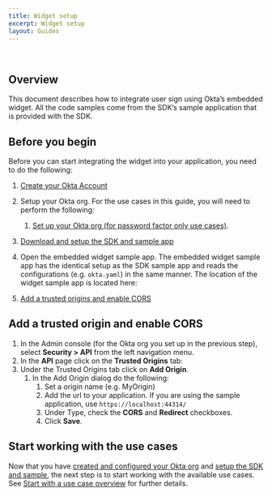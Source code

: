 ```yaml
---
title: Widget setup
excerpt: Widget setup
layout: Guides
---
```


<div class="oie-embedded-sdk">

<ApiLifecycle access="ie" /><br>

<StackSelector class="cleaner-selector"/>

## Overview

This document describes how to integrate user sign using Okta’s embedded widget.
All the code samples come from the SDK’s sample application that is provided with the SDK.

## Before you begin

Before you can start integrating the widget into your application,
you need to do the following:

1. [Create your Okta Account](/docs/guides/oie-embedded-sdk-setup/oie-embedded-sdk-org-setup/#create-your-okta-account)
1. Setup your Okta org. For the use cases in this guide,
   you will need to perform the following:

   1. [Set up your Okta org (for password factor only use cases)](/docs/guides/oie-embedded-sdk-setup/aspnet/oie-embedded-sdk-org-setup/#set-up-your-okta-org-for-password-factor-only-use-cases).
1. [Download and setup the SDK and sample app](/docs/guides/oie-embedded-sdk-setup/aspnet/oie-embedded-sdk-sample-app-setup/)
1. Open the embedded widget sample app. The embedded widget sample app
   has the identical setup as the SDK sample app and reads the configurations
   (e.g. `okta.yaml`) in the same manner. The location of the widget sample app is located here:
   <StackSelector snippet="widgetsampleapplocation" noSelector />

1. [Add a trusted origins and enable CORS](#add-a-trusted-origin-and-enable-cors)

## Add a trusted origin and enable CORS

1. In the Admin console (for the Okta org you set up in the previous step),
   select **Security > API** from the left navigation menu.
1. In the **API** page click on the **Trusted Origins** tab:
1. Under the Trusted Origins tab click on **Add Origin**.
   1. In the Add Origin dialog do the following:
      1. Set a origin name (e.g. MyOrigin)
      1. Add the url to your application. If you are using the
         sample application, use `https://localhost:44314/`
      1. Under Type, check the **CORS** and **Redirect** checkboxes.
      1. Click **Save**.

## Start working with the use cases

Now that you have
[created and configured your Okta org](/docs/guides/oie-embedded-sdk-setup/aspnet/oie-embedded-sdk-org-setup/)
and
[setup the SDK and sample](/docs/guides/oie-embedded-sdk-setup/aspnet/oie-embedded-sdk-sample-app-setup/),
the next step is to start working with the available use cases.
See [Start with a use case overview](/docs/guides/oie-embedded-widget-use-cases/aspnet/oie-embedded-widget-use-case-overview/)
for further details.

</div>
